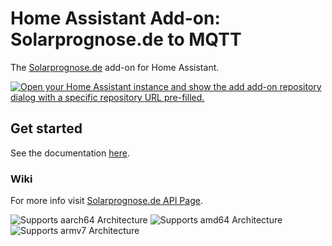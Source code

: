 # Home Assistant Add-on: Solarprognose.de to MQTT

The [Solarprognose.de](https://solarprognose.de) add-on for Home Assistant.

[![Open your Home Assistant instance and show the add add-on repository dialog with a specific repository URL pre-filled.](https://my.home-assistant.io/badges/supervisor_add_addon_repository.svg)](https://my.home-assistant.io/redirect/supervisor_add_addon_repository/?repository_url=https%3A%2F%2Fgithub.com%2Fphotomax2202%2Fha-plugins)

## Get started

See the documentation [here](solarprognose_de_to_mqtt/DOCS.md).

### Wiki
For more info visit [Solarprognose.de API Page](https://www.solarprognose.de/web/de-de/solarprediction/page/api).

![Supports aarch64 Architecture][aarch64-shield]
![Supports amd64 Architecture][amd64-shield]
![Supports armv7 Architecture][armv7-shield]

[aarch64-shield]: https://img.shields.io/badge/aarch64-yes-green.svg
[amd64-shield]: https://img.shields.io/badge/amd64-yes-green.svg
[armv7-shield]: https://img.shields.io/badge/armv7-yes-green.svg
